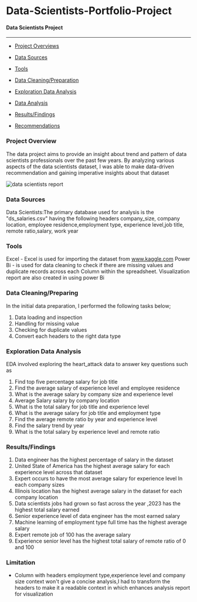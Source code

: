 # Data-Scientists-Portfolio-Project

#### Data Scientists Project
----------------------------------

-  [Project Overviews](#Project_Overview)

-  [Data Sources](#Data_Sources)

-  [Tools](#Tools)

-  [Data Cleaning/Preparation](#Data_cleaning/Preparation) 

-  [Exploration Data Analysis](#Recommendation)

-  [Data Analysis](#Data_Analysis)

-  [Results/Findings](#Results/Finding)

-  [Recommendations](#Recommendations)




### Project Overview
The data project aims to provide an insight about  trend and pattern of data scientists professionals over the past few years. By analyzing various aspects of the data scientists dataset, I was able to make data-driven recommendation and gaining imperative insights about that dataset



![data scientists report](https://github.com/Luphen1/Data-Scientist-Portfolio-Project-/assets/140397207/27361f6f-4e1a-4a00-887c-3cc7895e1453)



### Data Sources
Data Scientists:The primary database used for analysis is the  "ds_salaries.csv" having the following headers company_size, company location, employee residence,employment type, experience level,job title, remote ratio,salary, work year

### Tools 
Excel - Excel is used for importing the dataset from www.kaggle.com
Power Bi - is used for data cleaning to check if there are missing values and duplicate records across  each Column   within the  spreadsheet.
Visualization report are also created in using power Bi 

###  Data Cleaning/Preparing
In the initial data preparation, I performed the following tasks below;
1. Data loading and inspection
2. Handling for missing value
3. Checking for duplicate values
4. Convert each headers to  the right  data type

###  Exploration Data Analysis
EDA involved exploring the heart_attack data to answer key questions such as

1. Find top five percentage salary for job title
2. Find the average salary of  experience level and employee residence
3. What is the average salary by company size and experience level
4. Average Salary salary by company location 
5. What is the total salary for job title and experience level
6. What is the average salary for job title and employment type
7. Find the average remote ratio by year and experience level
8. Find the salary trend by year
9. What is the total salary by experience level and remote ratio


### Results/Findings
1. Data engineer has the highest percentage of salary in the dataset
2. United State of America has the highest average salary for each experience level across that dataset 
3. Expert occurs to have the most average salary for experience level In each company sizes
4. Illinois location has the highest average salary in the dataset for each company location
5. Data scientists jobs had grown so fast across the year ,2023 has the highest  total salary earned
6. Senior experience level of data engineer  has the most earned salary 
7. Machine learning of employment type full time has the highest average salary
8. Expert remote job of 100 has  the average salary 
9. Experience senior level has the highest total salary of remote ratio of 0 and 100



### Limitation
- Column with headers employment type,experience level and  company size context won't give a concise analysis,I had to transform  the headers to make it  a readable context in which enhances analysis report for visualization 



